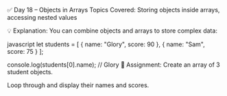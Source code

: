 ✅ Day 18 – Objects in Arrays
Topics Covered: Storing objects inside arrays, accessing nested values

💡 Explanation:
You can combine objects and arrays to store complex data:

javascript
let students = [
    { name: "Glory", score: 90 },
    { name: "Sam", score: 75 }
];

console.log(students[0].name); // Glory
📝 Assignment:
Create an array of 3 student objects.

Loop through and display their names and scores.

